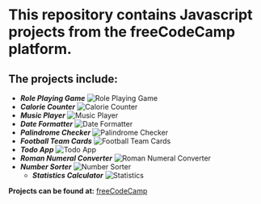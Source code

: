 # This repository contains Javascript projects from the freeCodeCamp platform.

## The projects include:

- **_Role Playing Game_**
  ![Role Playing Game](./images/role-playing-game.png)
- **_Calorie Counter_**
  ![Calorie Counter](./images/calorie-counter.png)
- **_Music Player_**
  ![Music Player](./images/music-player.png)
- **_Date Formatter_**
  ![Date Formatter](./images/date-formatter.png)
- **_Palindrome Checker_**
  ![Palindrome Checker](./images/palindrome.png)
- **_Football Team Cards_**
  ![Football Team Cards](./images/football-team-cards.png)
- **_Todo App_**
  ![Todo App](./images/todo-app.png)
- **_Roman Numeral Converter_**
  ![Roman Numeral Converter](./images/roman-numeral-converter.png)
- **_Number Sorter_**
  ![Number Sorter](./images/number-sorter.png)
  - **_Statistics Calculator_**
    ![Statistics](./images/statistics-calculator.png)

**Projects can be found at:** [freeCodeCamp](https://www.freecodecamp.org/learn/javascript-algorithms-and-data-structures-v8/)
